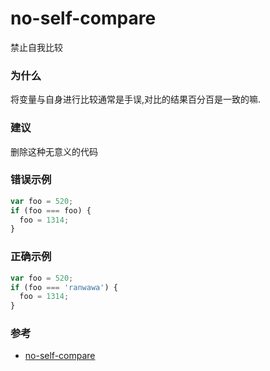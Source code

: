 # no-self-compare

禁止自我比较

### 为什么

将变量与自身进行比较通常是手误,对比的结果百分百是一致的嘛.

### 建议

删除这种无意义的代码

### 错误示例

```js
var foo = 520;
if (foo === foo) {
  foo = 1314;
}
```

### 正确示例

```js
var foo = 520;
if (foo === 'ranwawa') {
  foo = 1314;
}
```

### 参考

- [no-self-compare](https://eslint.org/docs/rules/no-self-compare)
